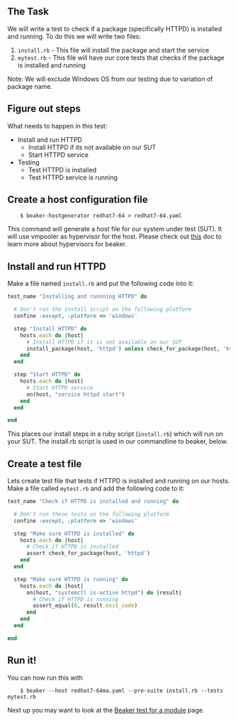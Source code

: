 ## The Task

We will write a test to check if a package (specifically HTTPD) is installed and running. To do this we will write two files:

1. `install.rb` - This file will install the package and start the service
2. `mytest.rb` - This file will have our core tests that checks if the package is installed and running

Note: We will exclude Windows OS from our testing due to variation of package name.

## Figure out steps

What needs to happen in this test:

* Install and run HTTPD
  * Install HTTPD if its not available on our SUT
  * Start HTTPD service
* Testing
  * Test HTTPD is installed
  * Test HTTPD service is running

## Create a host configuration file

```console
    $ beaker-hostgenerator redhat7-64 > redhat7-64.yaml
```

This command will generate a host file for our system under test (SUT). It will use vmpooler as hypervisor for the host. Please check out [this](https://github.com/puppetlabs/beaker/tree/master/docs/how_to/hypervisors) doc to learn more about hypervisors for beaker.

## Install and run HTTPD

Make a file named `install.rb` and put the following code into it:

```ruby
test_name "Installing and runnning HTTPD" do

  # Don't run the install script on the following platform
  confine :except, :platform => 'windows'

  step "Install HTTPD" do
    hosts.each do |host|
      # Install HTTPD if it is not available on our SUT
      install_package(host, 'httpd') unless check_for_package(host, 'httpd')
    end
  end

  step "Start HTTPD" do
    hosts.each do |host|
      # Start HTTPD service
      on(host, "service httpd start")
    end
  end

end
```

This places our install steps in a ruby script (`install.rb`) which will run on your SUT. The install.rb script is used in our commandline to beaker, below.

## Create a test file

Lets create test file that tests if HTTPD is installed and running on our hosts. Make a file called `mytest.rb` and add the following code to it:

```ruby
test_name "Check if HTTPD is installed and running" do

  # Don't run these tests on the following platform
  confine :except, :platform => 'windows'

  step "Make sure HTTPD is installed" do
    hosts.each do |host|
      # Check if HTTPD is installed
      assert check_for_package(host, 'httpd')
    end
  end

  step "Make sure HTTPD is running" do
    hosts.each do |host|
      on(host, "systemctl is-active httpd") do |result|
        # Check if HTTPD is running
        assert_equal(0, result.exit_code)
      end
    end
  end

end
```

## Run it!

You can now run this with

```console
    $ beaker --host redhat7-64ma.yaml --pre-suite install.rb --tests mytest.rb
```

Next up you may want to look at the [Beaker test for a module](../how_to/write_a_beaker_test_for_a_module.md) page.
